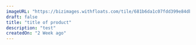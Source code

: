 ```yaml
---
imageURL: "https://bizimages.withfloats.com/tile/681b6da1c07fdd399e84dba3.jpg"
draft: false
title: "title of product"
description: "test"
createdOn: "2 Week ago"
---
```

